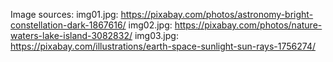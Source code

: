 Image sources:
	img01.jpg: https://pixabay.com/photos/astronomy-bright-constellation-dark-1867616/
	img02.jpg: https://pixabay.com/photos/nature-waters-lake-island-3082832/
	img03.jpg: https://pixabay.com/illustrations/earth-space-sunlight-sun-rays-1756274/